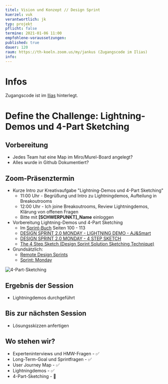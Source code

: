 ```yaml
---
titel: Vision und Konzept // Design Sprint
kuerzel: vuk
verantwortlich: jk
typ: projekt
pflicht: false
termine: 2021-01-06 11:00
empfohlene-voraussetzungen: 
published: true
dauer: 120
raum: https://th-koeln.zoom.us/my/jankus (Zugangscode im Ilias)
info: 
---
```


# Infos

Zugangscode ist im [Ilias](https://ilias.th-koeln.de/goto.php?target=fold_1658174&client_id=ILIAS_FH_Koeln) hinterlegt.

# Define the Challenge: Lightning-Demos und 4-Part Sketching

## Vorbereitung

* Jedes Team hat eine Map im Miro/Murel-Board angelegt?
* Alles wurde in Github Dokumentiert?

## Zoom-Präsenztermin

* Kurze Intro zur Kreativaufgabe "Lightning-Demos und 4-Part Sketching"
	* 11:00 Uhr - Begrüßung und Intro zu Lightningdemos, Aufteilung in Breakoutrooms
	* 12:00 Uhr - Ich joine Breakoutrooms, Review Lightningdemos, Klärung von offenen Fragen
	* Bitte mit **[SCHWERPUNKT]_Name** einloggen
* Vorbereitung Lightning-Demos und 4-Part Sketching
	* Im [Sprint-Buch](https://www.thesprintbook.com/) Seiten 100 - 113
	* [DESIGN SPRINT 2.0 MONDAY - LIGHTNING DEMO - AJ&Smart](https://www.youtube.com/watch?v=1iH9jkJHbs4)
	* [DESIGN SPRINT 2.0 MONDAY - 4 STEP SKETCH](https://www.youtube.com/watch?v=TK-94QiEFgw)
	* [The 4 Step Sketch (Design Sprint Solution Sketching Technique)](https://www.youtube.com/watch?v=8Vxt5QyS-f0)
* Grundsätzlich:
	* [Remote Design Sprints](https://www.youtube.com/playlist?list=PLxk9zj3EDi0VzC4BmYsOpxPBPeJh7ujEq)
	* [Sprint: Monday](https://www.youtube.com/watch?v=7zOBMxRYJ7I&list=PLNKW8GAxivxcwqF2OU7UvjkT_lPMqz_C8)

![4-Part-Sketching](/mi-master-vuk/assets/images/DesignSprint/4-parts.jpg)

## Ergebnis der Session

* Lightningdemos durchgeführt

## Bis zur nächsten Session

* Lösungsskizzen anfertigen

## Wo stehen wir?

* Experteninterviews und HMW-Fragen - ✅
* Long-Term-Goal und Sprintfragen - ✅
* User Journey Map - ✅
* Lightningdemos - ✅
* 4-Part-Sketching - 🚧